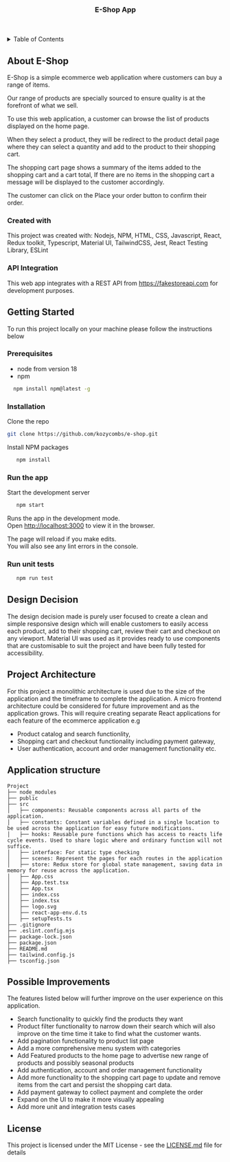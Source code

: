 <h3 align="center">E-Shop App</h3>

<br />
<br />

<!-- TABLE OF CONTENTS -->
<details>
    <summary>Table of Contents</summary>
    <ol>
        <li>
            <a href="#about-e-shop">About E-Shop</a>
            <ul>
                <li><a href="#created-with">Created With</a></li>
                <li><a href="#api-integration">Api Integration</a></li>
            </ul>
        </li>
        <li>
            <a href="#getting-started">Getting Started</a>
            <ul>
                <li><a href="#prerequisites">Prerequisites</a></li>
                <li><a href="#installation">Installation</a></li>
                <li><a href="#run-the-app">Run the app</a></li>
                <li><a href="#how-to-test">How to test</a></li>
            </ul>
        </li>
        <li><a href="#design-decision">Design decision</a></li>
        <li><a href="#project-architecture">Project Architecture</a></li>
        <li><a href="#application-structure">Application Structure</a></li>
        <li><a href="#possible-improvements">Possible Improvements</a></li>
        <li><a href="#license">License</a></li>
    </ol>
</details>

<!-- ABOUT THE PROJECT -->

## About E-Shop

E-Shop is a simple ecommerce web application where customers can buy a range of items.

Our range of products are specially sourced to ensure quality is at the forefront of what we sell.

To use this web application, a customer can browse the list of products displayed on the home page.

When they select a product, they will be redirect to the product detail page where they can select a quantity and add to the product to their shopping cart.

The shopping cart page shows a summary of the items added to the shopping cart and a cart total, If there are no items in the shopping cart a message will be displayed to the customer accordingly.

The customer can click on the Place your order button to confirm their order.

### Created with

This project was created with:
Nodejs, NPM, HTML, CSS, Javascript, React, Redux toolkit, Typescript, Material UI, TailwindCSS, Jest, React Testing Library, ESLint

### API Integration

This web app integrates with a REST API from https://fakestoreapi.com for development purposes.

## Getting Started

To run this project locally on your machine please follow the instructions below

### Prerequisites

- node from version 18
- npm

```sh
  npm install npm@latest -g
```

### Installation

Clone the repo

```sh
git clone https://github.com/kozycombs/e-shop.git
```

Install NPM packages

```sh
   npm install
```

### Run the app

Start the development server

```sh
   npm start
```

Runs the app in the development mode.\
Open [http://localhost:3000](http://localhost:3000) to view it in the browser.

The page will reload if you make edits.\
You will also see any lint errors in the console.

### Run unit tests

```sh
   npm run test
```

## Design Decision

The design decision made is purely user focused to create a clean and simple responsive design which will enable customers to easily access each product, add to their shopping cart, review their cart and checkout on any viewport. Material UI was used as it provides ready to use components that are customisable to suit the project and have been fully tested for accessibility.

## Project Architecture

For this project a monolithic architecture is used due to the size of the application and the timeframe to complete the application.
A micro frontend architecture could be considered for future improvement and as the application grows.
This will require creating separate React applications for each feature of the ecommerce application e.g

- Product catalog and search functionlity,
- Shopping cart and checkout functionality including payment gateway,
- User authentication, account and order management functionality etc.

## Application structure

```
Project
├── node_modules
├── public
├── src
│   ├── components: Reusable components across all parts of the application.
│   ├── constants: Constant variables defined in a single location to be used across the application for easy future modifications.
│   ├── hooks: Reusable pure functions which has access to reacts life cycle events. Used to share logic where and ordinary function will not suffice.
│   ├── interface: For static type checking
│   ├── scenes: Represent the pages for each routes in the application
│   ├── store: Redux store for global state management, saving data in memory for reuse across the application.
│   ├── App.css
│   ├── App.test.tsx
│   ├── App.tsx
│   ├── index.css
│   ├── index.tsx
│   ├── logo.svg
│   ├── react-app-env.d.ts
│   ├── setupTests.ts
├── .gitignore
├── .eslint.config.mjs
├── package-lock.json
├── package.json
├── README.md
├── tailwind.config.js
├── tsconfig.json
```

## Possible Improvements

The features listed below will further improve on the user experience on this application.

- Search functionality to quickly find the products they want
- Product filter functionality to narrow down their search which will also improve on the time time it take to find what the customer wants.
- Add pagination functionality to product list page
- Add a more comprehensive menu system with categories
- Add Featured products to the home page to advertise new range of products and possibly seasonal products
- Add authentication, account and order management functionality
- Add more functionality to the shopping cart page to update and remove items from the cart and persist the shopping cart data.
- Add payment gateway to collect payment and complete the order
- Expand on the UI to make it more visually appealing
- Add more unit and integration tests cases

## License

This project is licensed under the MIT License - see the
[LICENSE.md](LICENSE.md) file for details
